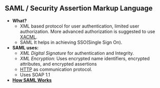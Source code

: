 ## SAML / Security Assertion Markup Language
- **What?** 
  - XML based protocol for user authentication, limited user authorization. More advanced authorization is suggested to use [XACML](https://en.wikipedia.org/wiki/XACML).
  - SAML It helps in achieving SSO(Single Sign On).
- **SAML uses:**
  - *XML Digital Signature* for authentication and Integrity.
  - *XML Encryption:* Uses encrypted name identifiers, encrypted attributes, and encrypted assertions
  - [HTTP](Networking/OSI-Layers/Layer-7/Protocols/HTTP) as communication protocol.
  - Uses SOAP 1.1
- **[How SAML Works](HOW_SAML_Works)**
